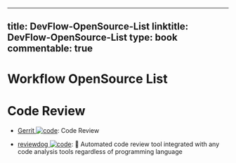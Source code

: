 
---
title: DevFlow-OpenSource-List
linktitle: DevFlow-OpenSource-List
type: book
commentable: true
---

# Workflow OpenSource List

# Code Review

- [Gerrit ![code](https://ng-tech.icu/assets/code.svg)](https://www.gerritcodereview.com/about.html): Code Review

- [reviewdog ![code](https://ng-tech.icu/assets/code.svg)](https://github.com/reviewdog/reviewdog): 🐶 Automated code review tool integrated with any code analysis tools regardless of programming language

    